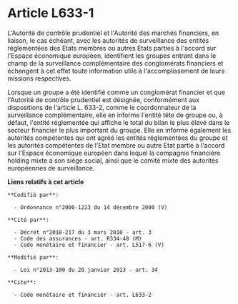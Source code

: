 # Article L633-1

L'Autorité de contrôle prudentiel et l'Autorité des marchés financiers, en liaison, le cas échéant, avec les autorités de
surveillance des entités réglementées des Etats membres ou autres Etats parties à l'accord sur l'Espace économique européen,
identifient les groupes entrant dans le champ de la surveillance complémentaire des conglomérats financiers et échangent à
cet effet toute information utile à l'accomplissement de leurs missions respectives. 

Lorsque un groupe a été identifié comme un conglomérat financier et que l'Autorité de contrôle prudentiel est désignée,
conformément aux dispositions de l'article L. 633-2, comme le coordonnateur de la surveillance complémentaire, elle en
informe l'entité tête de groupe ou, à défaut, l'entité réglementée qui affiche le total du bilan le plus élevé dans le
secteur financier le plus important du groupe. Elle en informe également les autorités compétentes qui ont agréé les entités
réglementées du groupe et les autorités compétentes de l'Etat membre ou autre Etat partie à l'accord sur l'Espace économique
européen dans lequel la compagnie financière holding mixte a son siège social, ainsi que le comité mixte des autorités
européennes de surveillance.

**Liens relatifs à cet article**

	**Codifié par**:

	  - Ordonnance n°2000-1223 du 14 décembre 2000 (V)

	**Cité par**:

	  - Décret n°2010-217 du 3 mars 2010 - art. 3
	  - Code des assurances - art. R334-48 (M)
	  - Code monétaire et financier - art. L517-6 (V)

	**Modifié par**:

	  - Loi n°2013-100 du 28 janvier 2013 - art. 34

	**Cite**:

	  - Code monétaire et financier - art. L633-2
